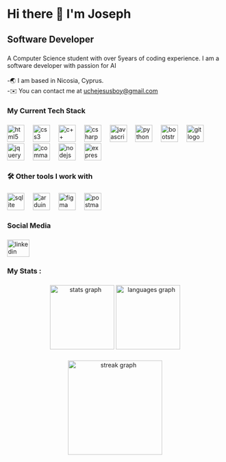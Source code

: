 <h1> Hi there 👋 I'm Joseph</h1>

###

<h2 align="left">Software Developer</h2>

###

<!--<div align="center">
  <img src="https://visitor-badge.laobi.icu/badge?page_id=josephuche1.josephuche1&"  />
</div>-->

###

<p align="left">A Computer Science student with over 5years of coding experience. I am a software developer with passion for AI<br><br>-🌏 I am based in Nicosia, Cyprus.<br>-✉️ You can contact me at <a href="mailto:uchejesusboy@gmail.com">uchejesusboy@gmail.com</a></p>

###

<h3 align="left">My Current Tech Stack</h3>

###
 <div align="left">
   <a href="https://developer.mozilla.org/en-US/docs/Web/HTML"><img src="https://cdn.jsdelivr.net/gh/devicons/devicon/icons/html5/html5-plain-wordmark.svg" height="40" alt="html5 logo"  /></a>
   <img width="12" />
   <a href="https://www.css3.com/"><img src="https://cdn.jsdelivr.net/gh/devicons/devicon/icons/css3/css3-plain-wordmark.svg" height="40" alt="css3 logo"  /></a>
   <img width="12" />
   <a href="https://isocpp.org/get-started"><img src="https://cdn.jsdelivr.net/gh/devicons/devicon/icons/cplusplus/cplusplus-plain.svg" height="40" alt="c++ logo"  /></a>
   <img width="12" />
   <a href="https://learn.microsoft.com/en-us/dotnet/csharp/"><img src="https://cdn.jsdelivr.net/gh/devicons/devicon/icons/csharp/csharp-plain.svg" height="40" alt="csharp logo"  /></a>
   <img width="12" />
   <a href="https://developer.mozilla.org/en-US/docs/Web/JavaScript"><img src="https://cdn.jsdelivr.net/gh/devicons/devicon/icons/javascript/javascript-plain.svg" height="40" alt="javascript logo"  /></a>
   <img width="12" />
   <a href="https://www.python.org/downloads/"><img src="https://cdn.jsdelivr.net/gh/devicons/devicon/icons/python/python-original.svg" height="40" alt="python logo"  /></a>
   <img width="12">
   <a href="https://getbootstrap.com/"><img src="https://cdn.jsdelivr.net/gh/devicons/devicon/icons/bootstrap/bootstrap-original.svg" height="40" alt="bootstrap logo"  /></a>
   <img width="12" />
   <a href="https://git-scm.com/"><img src="https://cdn.jsdelivr.net/gh/devicons/devicon/icons/git/git-original.svg" height="40" alt="git logo"  /></a>
   <img width="12" />
<!--    <a href="https://learn.microsoft.com/en-us/dotnet/desktop/winforms/overview/?view=netdesktop-7.0"><img src="https://cdn.jsdelivr.net/gh/devicons/devicon/icons/dot-net/dot-net-plain-wordmark.svg" height="40" alt="dot-net logo"  /></a> -->
<!--   <img width="12" /> -->
   <a href="https://jquery.com/"><img src="https://cdn.jsdelivr.net/gh/devicons/devicon/icons/jquery/jquery-original.svg" height="40" alt="jquery logo"  /></a>
   <img width="12" />
   <a href="https://command-line-tutorial.readthedocs.io/"><img src="https://bashlogo.com/img/symbol/svg/monochrome_light.svg" height="40" width="40" alt="command line logo" /></a>
   <img width="12" />
   <a href="https://nodejs.org/api/"><img src="https://cdn.jsdelivr.net/gh/devicons/devicon/icons/nodejs/nodejs-original.svg" height="40" alt="nodejs logo"  /></a>
   <img width="12" />
   <a href="https://expressjs.com/"><img src="https://raw.githubusercontent.com/danielcranney/readme-generator/main/public/icons/skills/express-colored-dark.svg" height="40" alt="expressjs logo"  /></a>
 </div>

###

<h3 align="left">🛠 Other tools I work with</h3>

###

<div align="left">
  <a href="https://www.sqlite.org/docs.html"><img src="https://cdn.jsdelivr.net/gh/devicons/devicon/icons/sqlite/sqlite-original.svg" height="40" alt="sqlite logo"  /></a>
  <img width="12" />
  <a href="https://www.arduino.cc/"><img src="https://cdn.jsdelivr.net/gh/devicons/devicon/icons/arduino/arduino-original-wordmark.svg" height="40" alt="arduino logo"  /></a>
  <img width="12" />
  <a href="https://www.figma.com/"><img src="https://cdn.jsdelivr.net/gh/devicons/devicon/icons/figma/figma-original.svg" height="40" alt="figma logo"  /></a>
  <img width="12" />
  <a href="https://postman.com/"><img src="https://www.svgrepo.com/show/354202/postman-icon.svg" alt="postman logo" height="40"></a>
</div>

###

<h3 align="left">Social Media</h3>

###

<div align="left">
  <a href="https://www.linkedin.com/in/joseph-uche/" target="_blank">
    <img src="https://raw.githubusercontent.com/maurodesouza/profile-readme-generator/master/src/assets/icons/social/linkedin/default.svg" width="52" height="40" alt="linkedin logo"  />
  </a>
</div>

###

<h3 align="left">My Stats :</h3>

###

<div align="center">
  <img src="https://github-readme-stats.vercel.app/api?username=josephuche1&hide_title=false&hide_rank=false&show_icons=true&include_all_commits=true&count_private=true&disable_animations=false&theme=dracula&locale=en&hide_border=false&order=1" height="150" alt="stats graph"  />
  <img src="https://github-readme-stats.vercel.app/api/top-langs?username=josephuche1&locale=en&hide_title=false&layout=compact&card_width=320&langs_count=10&theme=dracula&hide_border=false&order=2" height="150" alt="languages graph"  />
</div>

###

<div align="center">
  <img src="https://streak-stats.demolab.com?user=josephuche1&locale=en&mode=daily&theme=dark&hide_border=false&border_radius=5&order=3" height="220" alt="streak graph"  />
</div>

###


